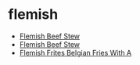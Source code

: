 # flemish

 * [Flemish Beef Stew](../../index/f/flemish-beef-stew-107703.json)
 * [Flemish Beef Stew](../../index/f/flemish-beef-stew-237285.json)
 * [Flemish Frites   Belgian Fries With A](../../index/f/flemish-frites---belgian-fries-with-a.json)
